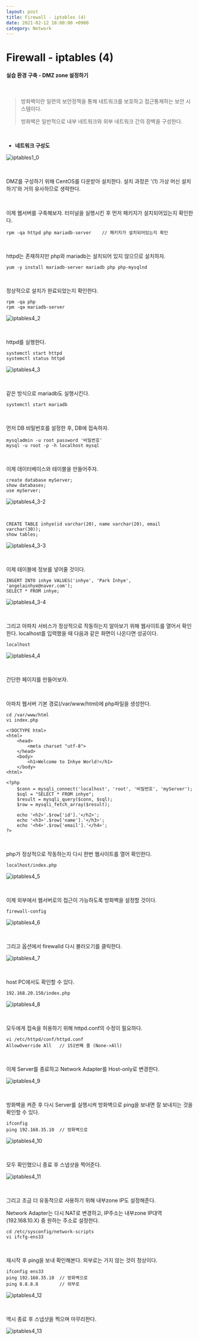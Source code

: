 ```yaml
---
layout: post
title: Firewall - iptables (4)
date: 2021-02-12 18:00:00 +0900
category: Network
---
```



# Firewall - iptables (4)

#### 실습 환경 구축 - DMZ zone 설정하기

<br/>

> 방화벽이란 일련의 보안정책을 통해 네트워크를 보호하고 접근통제하는 보안 시스템이다. 
>
> 방화벽은 일반적으로 내부 네트워크와 외부 네트워크 간의 장벽을 구성한다.

<br/>

- **네트워크 구성도**

![iptables1_0](/public/img/iptables1_0.PNG) 

<br/>

DMZ를 구성하기 위해 CentOS를 다운받아 설치한다. 설치 과정은 '(1) 가상 머신 설치하기'와 거의 유사하므로 생략한다.

<br/>

이제 웹서버를 구축해보자. 터미널을 실행시킨 후 먼저 패키지가 설치되어있는지 확인한다.

```shell
rpm -qa httpd php mariadb-server	// 패키지가 설치되어있는지 확인
```

<br/>

httpd는 존재하지만 php와 mariadb는 설치되어 있지 않으므로 설치하자.

```shell
yum -y install mariadb-server mariadb php php-mysqlnd
```

<br/>

정상적으로 설치가 완료되었는지 확인한다.

```shell
rpm -qa php
rpm -qa mariadb-server
```

![iptables4_2](/public/img/iptables4_2.PNG)

<br/>

httpd를 실행한다.

```shell
systemctl start httpd
systemctl status httpd
```

![iptables4_3](/public/img/iptables4_3.PNG)

<br/>

같은 방식으로 mariadb도 실행시킨다.

```shell
systemctl start mariadb
```

<br/>

먼저 DB 비밀번호를 설정한 후, DB에 접속하자.

```shell
mysqladmin -u root password '비밀번호'
mysql -u root -p -h localhost mysql
```

<br/>

이제 데이터베이스와 테이블을 만들어주자.

```shell
create database myServer;
show databases;
use myServer;
```

![iptables4_3-2](/public/img/iptables4_3-2.PNG)

<br/>

```shell
CREATE TABLE inhye(id varchar(20), name varchar(20), email varchar(30));
show tables;
```

![iptables4_3-3](/public/img/iptables4_3-3.PNG)

<br/>

이제 테이블에 정보를 넣어줄 것이다.

```shell
INSERT INTO inhye VALUES('inhye', 'Park Inhye', 'angelainhye@naver.com');
SELECT * FROM inhye;
```

![iptables4_3-4](/public/img/iptables4_3-4.PNG)

<br/>

그리고 아파치 서비스가 정상적으로 작동하는지 알아보기 위해 웹사이트를 열어서 확인한다. localhost를 입력했을 때 다음과 같은 화면이 나온다면 성공이다.

```shell
localhost
```

![iptables4_4](/public/img/iptables4_4.PNG)

<br/>

간단한 페이지를 만들어보자.

<br/>

아파치 웹서버 기본 경로(/var/www/html)에 php파일을 생성한다.

```shell
cd /var/www/html
vi index.php

<!DOCTYPE html>
<html>
	<head>
		<meta charset "utf-8">
	</head>
	<body>
		<h1>Welcome to Inhye World!</h1>
	</body>
<html>

<?php
	$conn = mysqli_connect('localhost', 'root', '비밀번호', 'myServer');
	$sql = "SELECT * FROM inhye";
	$result = mysqli_query($conn, $sql);
	$row = mysqli_fetch_array($result);
	
	echo '<h2>'.$row['id'].'</h2>';
	echo '<h3>'.$row['name'].'</h3>';
	echo '<h4>'.$row['email'].'</h4>';
?>
```

<br/>

php가 정상적으로 작동하는지 다시 한번 웹사이트를 열어 확인한다.

```shell
localhost/index.php
```

![iptables4_5](/public/img/iptables4_5.PNG)

<br/>

이제 외부에서 웹서버로의 접근이 가능하도록 방화벽을 설정할 것이다.

```shell
firewall-config
```

![iptables4_6](/public/img/iptables4_6.PNG)

<br/>

그리고 옵션에서 firewalld 다시 불러오기를 클릭한다.

![iptables4_7](/public/img/iptables4_7.PNG)

<br/>

host PC에서도 확인할 수 있다.

```shell
192.168.20.150/index.php
```

![iptables4_8](/public/img/iptables4_8.PNG)

<br/>

모두에게 접속을 허용하기 위해 httpd.conf의 수정이 필요하다.

```shell
vi /etc/httpd/conf/httpd.conf
AllowOverride All	// 151번째 줄 (None->All)
```

<br/>

이제 Server를 종료하고 Network Adapter를 Host-only로 변경한다.

![iptables4_9](/public/img/iptables4_9.PNG)

<br/>

방화벽을 켜준 후 다시 Server를 실행시켜 방화벽으로 ping을 보내면 잘 보내지는 것을 확인할 수 있다.

```shell
ifconfig
ping 192.168.35.10	// 방화벽으로
```

![iptables4_10](/public/img/iptables4_10.PNG)

<br/>

모두 확인했으니 종료 후 스냅샷을 찍어준다.

![iptables4_11](/public/img/iptables4_11.PNG)

<br/>

그리고 조금 더 유동적으로 사용하기 위해 내부zone IP도 설정해준다.

Network Adapter는 다시 NAT로 변경하고, IP주소는 내부zone IP대역(192.168.10.X) 중 원하는 주소로 설정한다.

```shell
cd /etc/sysconfig/network-scripts
vi ifcfg-ens33
```

<br/>

재시작 후 ping을 보내 확인해본다. 외부로는 가지 않는 것이 정상이다.

```shell
ifconfig ens33
ping 192.168.35.10	// 방화벽으로
ping 8.8.8.8		// 외부로
```

![iptables4_12](/public/img/iptables4_12.PNG)

<br/>

역시 종료 후 스냅샷을 찍으며 마무리한다.

![iptables4_13](/public/img/iptables4_13.PNG)